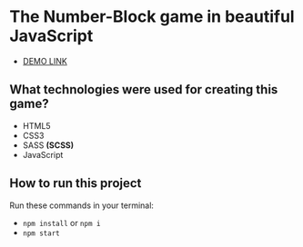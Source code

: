# The Number-Block game in beautiful JavaScript
  - [DEMO LINK](https://oleksandrshtonda.github.io/2048-game/)

## What technologies were used for creating this game?
  - HTML5
  - CSS3
  - SASS **(SCSS)**
  - JavaScript

## How to run this project
  Run these commands in your terminal:
  - `npm install` or `npm i`
  - `npm start`
